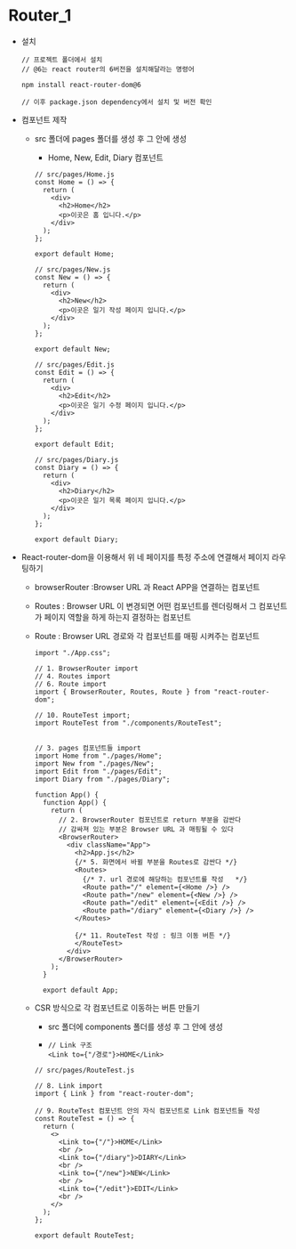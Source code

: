 # Router_1

- 설치

  ```react
  // 프로젝트 폴더에서 설치
  // @6는 react router의 6버전을 설치해달라는 명령어
  
  npm install react-router-dom@6
  
  // 이후 package.json dependency에서 설치 및 버전 확인
  ```

- 컴포넌트 제작

  - src 폴더에 pages 폴더를 생성 후 그 안에 생성

    - Home, New, Edit, Diary 컴포넌트

    ```react
    // src/pages/Home.js
    const Home = () => {
      return (
        <div>
          <h2>Home</h2>
          <p>이곳은 홈 입니다.</p>
        </div>
      );
    };
    
    export default Home;
    
    ```

    ```react
    // src/pages/New.js
    const New = () => {
      return (
        <div>
          <h2>New</h2>
          <p>이곳은 일기 작성 페이지 입니다.</p>
        </div>
      );
    };
    
    export default New;
    ```

    ```react
    // src/pages/Edit.js
    const Edit = () => {
      return (
        <div>
          <h2>Edit</h2>
          <p>이곳은 일기 수정 페이지 입니다.</p>
        </div>
      );
    };
    
    export default Edit;
    ```

    ```react
    // src/pages/Diary.js
    const Diary = () => {
      return (
        <div>
          <h2>Diary</h2>
          <p>이곳은 일기 목록 페이지 입니다.</p>
        </div>
      );
    };
    
    export default Diary; 
    ```

- React-router-dom을 이용해서 위 네 페이지를 특정 주소에 연결해서 페이지 라우팅하기

  - browserRouter :Browser URL 과 React APP을 연결하는 컴포넌트

  - Routes : Browser URL 이 변경되면 어떤 컴포넌트를 렌더링해서 그 컴포넌트가 페이지 역할을 하게 하는지 결정하는 컴포넌트

  - Route : Browser URL 경로와 각 컴포넌트를 매핑 시켜주는 컴포넌트

    ```react
    import "./App.css";
    
    // 1. BrowserRouter import
    // 4. Routes import
    // 6. Route import
    import { BrowserRouter, Routes, Route } from "react-router-dom";
    
    // 10. RouteTest import;
    import RouteTest from "./components/RouteTest";
    
    
    // 3. pages 컴포넌트들 import 
    import Home from "./pages/Home";
    import New from "./pages/New";
    import Edit from "./pages/Edit";
    import Diary from "./pages/Diary";
    
    function App() {
      function App() {
        return (
          // 2. BrowserRouter 컴포넌트로 return 부분을 감싼다
          // 감싸져 있는 부분은 Browser URL 과 매핑될 수 있다
          <BrowserRouter>
            <div className="App">
              <h2>App.js</h2>
              {/* 5. 화면에서 바뀔 부분을 Routes로 감싼다 */}
              <Routes>
                {/* 7. url 경로에 해당하는 컴포넌트를 작성   */}
                <Route path="/" element={<Home />} />
                <Route path="/new" element={<New />} />
                <Route path="/edit" element={<Edit />} />
                <Route path="/diary" element={<Diary />} />
              </Routes>
              
              {/* 11. RouteTest 작성 : 링크 이동 버튼 */}
              </RouteTest>
            </div>
          </BrowserRouter>
        );
      }
      
      export default App;
    ```

  - CSR 방식으로 각 컴포넌트로 이동하는 버튼 만들기

    - src 폴더에 components 폴더를 생성 후 그 안에 생성

    - ```react
      // Link 구조
      <Link to={"/경로"}>HOME</Link>
      ```

    ```react
    // src/pages/RouteTest.js
    
    // 8. Link import
    import { Link } from "react-router-dom";
    
    // 9. RouteTest 컴포넌트 안의 자식 컴포넌트로 Link 컴포넌트들 작성
    const RouteTest = () => {
      return (
        <>
          <Link to={"/"}>HOME</Link>
          <br />
          <Link to={"/diary"}>DIARY</Link>
          <br />
          <Link to={"/new"}>NEW</Link>
          <br />
          <Link to={"/edit"}>EDIT</Link>
          <br />
        </>
      );
    };
    
    export default RouteTest;
    
    ```

    